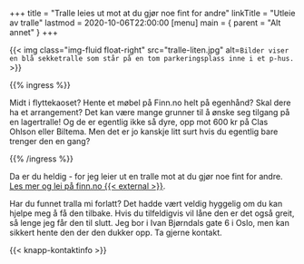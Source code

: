 +++
title = "Tralle leies ut mot at du gjør noe fint for andre"
linkTitle = "Utleie av tralle"
lastmod = 2020-10-06T22:00:00
[menu]
main = { parent = "Alt annet" }
+++

{{< img
    class="img-fluid float-right"
    src="tralle-liten.jpg"
    alt=`Bilder viser en blå sekketralle som står på en tom parkeringsplass inne i et p-hus.`
    >}}

{{% ingress %}}

Midt i flyttekaoset? Hente et møbel på Finn.no helt på egenhånd? Skal dere ha et arrangement? Det
kan være mange grunner til å ønske seg tilgang på en lagertralle! Og de er egentlig ikke så dyre,
opp mot 600 kr på Clas Ohlson eller Biltema. Men det er jo kanskje litt surt hvis du egentlig bare
trenger den en gang?

{{% /ingress %}}

Da er du heldig - for jeg leier ut en tralle mot at du gjør noe fint for andre. [Les mer og lei på
finn.no {{< external >}}](https://www.finn.no/bap/forsale/ad.html?finnkode=192779877).

Har du funnet tralla mi forlatt? Det hadde vært veldig hyggelig om du kan hjelpe meg å få den
tilbake. Hvis du tilfeldigvis vil låne den er det også greit, så lenge jeg får den til slutt. Jeg
bor i Ivan Bjørndals gate 6 i Oslo, men kan sikkert hente den der den dukker opp. Ta
gjerne kontakt.

{{< knapp-kontaktinfo >}}
